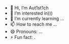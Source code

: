 - 👋 Hi, I’m Aut1st1ch 
- 👀 I’m interested in)))
- 🌱 I’m currently learning ...
- 📫 How to reach me ...
- 😄 Pronouns: ...
- ⚡ Fun fact: .
<!---
Aut1st1ch/Aut1st1ch is a ✨ special ✨ repository because its `README.md` (this file) appears on your GitHub profile.
You can click the Preview link to take a look at your changes.
---

